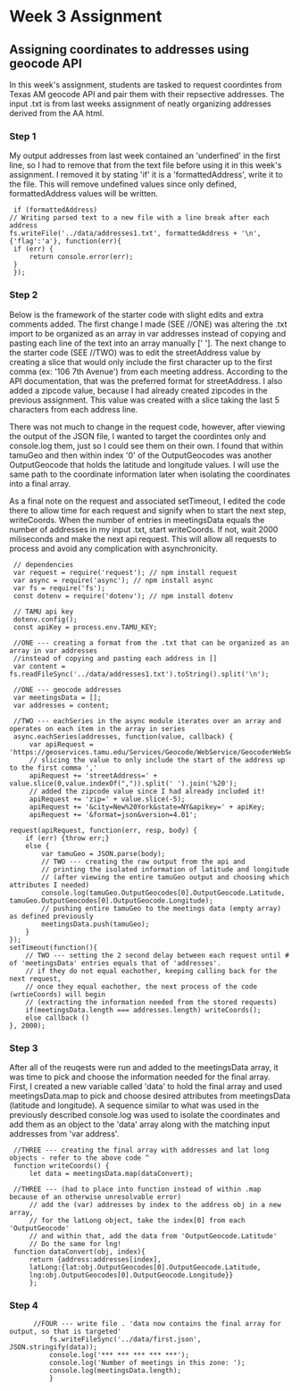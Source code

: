 # Week 3 Assignment
## Assigning coordinates to addresses using geocode API

In this week's assignment, students are tasked to request coordintes from Texas AM geocode API and pair them with their repsective addresses. The input .txt is from last weeks assignment of neatly organizing addresses derived from the AA html.

### Step 1

My output addresses from last week contained an 'underfined' in the first line, so I had to remove that from the text file before using it in this week's assignment. I removed it by stating 'if' it is a 'formattedAddress', write it to the file. This will remove undefined values since only defined, formattedAddress values will be written.

     if (formattedAddress)
    // Writing parsed text to a new file with a line break after each address    
    fs.writeFile('../data/addresses1.txt', formattedAddress + '\n', {'flag':'a'}, function(err){
     if (err) {
         return console.error(err);
     }
     });

### Step 2

Below is the framework of the starter code with slight edits and extra comments added. The first change I made (SEE //ONE) was altering the .txt import to be organized as an array in var addresses instead of copying and pasting each line of the text into an array manually [' ']. The next change to the starter code (SEE //TWO) was to edit the streetAddress value by creating a slice that would only include the first character up to the first comma (ex: '106 7th Avenue') from each meeting address. According to the API documentation, that was the preferred format for streetAddress. I also added a zipcode value, because I had already created zipcodes in the previous assignment. This value was created with a slice taking the last 5 characters from each address line. 

There was not much to change in the request code, however, after viewing the output of the JSON file, I wanted to target the coordintes only and console.log them, just so I could see them on their own. I found that within tamuGeo and then within index '0' of the OutputGeocodes was another OutputGeocode that holds the latitude and longitude values. I will use the same path to the coordinate information later when isolating the coordinates into a final array.

As a final note on the request and associated setTimeout, I edited the code there to allow time for each request and signify when to start the next step, writeCoords. When the number of entries in meetingsData equals the number of addresses in my input .txt, start writeCoords. If not, wait 2000 miliseconds and make the next api request. This will allow all requests to process and avoid any complication with asynchronicity.

     // dependencies
     var request = require('request'); // npm install request
     var async = require('async'); // npm install async
     var fs = require('fs');
     const dotenv = require('dotenv'); // npm install dotenv

     // TAMU api key
     dotenv.config();
     const apiKey = process.env.TAMU_KEY;

     //ONE --- creating a format from the .txt that can be organized as an array in var addresses
     //instead of copying and pasting each address in []
     var content = fs.readFileSync('../data/addresses1.txt').toString().split('\n');
     
     //ONE --- geocode addresses
     var meetingsData = [];
     var addresses = content;

     //TWO --- eachSeries in the async module iterates over an array and operates on each item in the array in series
     async.eachSeries(addresses, function(value, callback) {
         var apiRequest = 'https://geoservices.tamu.edu/Services/Geocode/WebService/GeocoderWebServiceHttpNonParsed_V04_01.aspx?';
         // slicing the value to only include the start of the address up to the first comma ','
         apiRequest += 'streetAddress=' + value.slice(0,value.indexOf(",")).split(' ').join('%20');
         // added the zipcode value since I had already included it!
         apiRequest += 'zip=' + value.slice(-5);
         apiRequest += '&city=New%20York&state=NY&apikey=' + apiKey;
         apiRequest += '&format=json&version=4.01';
    
    request(apiRequest, function(err, resp, body) {
        if (err) {throw err;}
        else {
            var tamuGeo = JSON.parse(body);
            // TWO --- creating the raw output from the api and
            // printing the isolated information of latitude and longitude
            // (after viewing the entire tamuGeo output and choosing which attributes I needed)
            console.log(tamuGeo.OutputGeocodes[0].OutputGeocode.Latitude, tamuGeo.OutputGeocodes[0].OutputGeocode.Longitude);
            // pushing entire tamuGeo to the meetings data (empty array) as defined previously
            meetingsData.push(tamuGeo);
        }
    });
    setTimeout(function(){ 
        // TWO --- setting the 2 second delay between each request until # of 'meetingsData' entries equals that of 'addresses'.
        // if they do not equal eachother, keeping calling back for the next request,
        // once they equal eachother, the next process of the code (wrtieCoords) will begin
        // (extracting the information needed from the stored requests)
        if(meetingsData.length === addresses.length) writeCoords();
        else callback ()
    }, 2000);
    
### Step 3

After all of the reuqests were run and added to the meetingsData array, it was time to pick and choose the information needed for the final array. First, I created a new variable called 'data' to hold the final array and used meetingsData.map to pick and choose desired attributes from meetingsData (latitude and longitude). A sequence similar to what was used in the previously described console.log was used to isolate the coordinates and add them as an object to the 'data' array along with the matching input addresses from 'var address'.  

     //THREE --- creating the final array with addresses and lat long objects - refer to the above code ^ 
     function writeCoords() {
         let data = meetingsData.map(dataConvert);

     //THREE --- (had to place into function instead of within .map because of an otherwise unresolvable error)
         // add the (var) addresses by index to the address obj in a new array,
         // for the latLong object, take the index[0] from each 'OutputGeocode' 
         // and within that, add the data from 'OutputGeocode.Latitude'
         // Do the same for lng!
     function dataConvert(obj, index){
         return {address:addresses[index],
         latLong:{lat:obj.OutputGeocodes[0].OutputGeocode.Latitude,
         lng:obj.OutputGeocodes[0].OutputGeocode.Longitude}}
         };
         
### Step 4

          //FOUR --- write file . 'data now contains the final array for output, so that is targeted'
              fs.writeFileSync('../data/first.json', JSON.stringify(data));
              console.log('*** *** *** *** ***');
              console.log('Number of meetings in this zone: ');
              console.log(meetingsData.length);
              }
